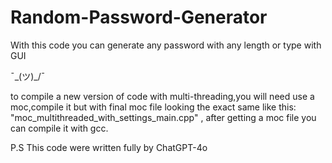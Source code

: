 # Random-Password-Generator
With this code you can generate any password with any length or type with GUI


  ¯\_(ツ)_/¯

to compile a new version of code with multi-threading,you will need use a moc,compile it but with final moc file looking the exact same like this: "moc_multithreaded_with_settings_main.cpp" , after getting a moc file you can compile it with gcc.

P.S
This code were written fully by ChatGPT-4o
